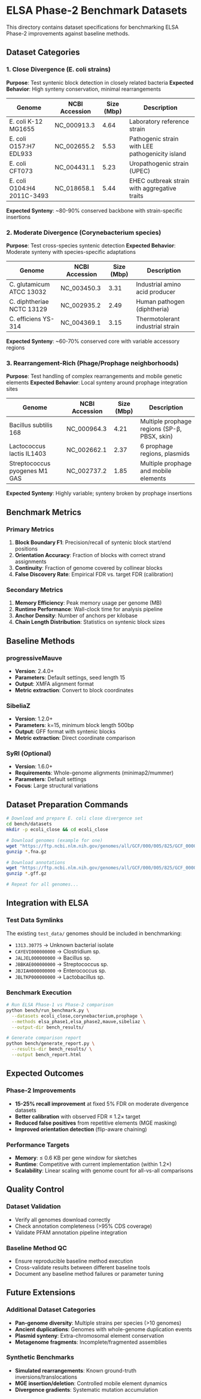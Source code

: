 # ELSA Phase-2 Benchmark Datasets

This directory contains dataset specifications for benchmarking ELSA Phase-2 improvements against baseline methods.

## Dataset Categories

### 1. Close Divergence (E. coli strains)
**Purpose**: Test syntenic block detection in closely related bacteria
**Expected Behavior**: High synteny conservation, minimal rearrangements

| Genome | NCBI Accession | Size (Mbp) | Description |
|--------|---------------|------------|-------------|
| E. coli K-12 MG1655 | NC_000913.3 | 4.64 | Laboratory reference strain |
| E. coli O157:H7 EDL933 | NC_002655.2 | 5.53 | Pathogenic strain with LEE pathogenicity island |
| E. coli CFT073 | NC_004431.1 | 5.23 | Uropathogenic strain (UPEC) |
| E. coli O104:H4 2011C-3493 | NC_018658.1 | 5.44 | EHEC outbreak strain with aggregative traits |

**Expected Synteny**: ~80-90% conserved backbone with strain-specific insertions

### 2. Moderate Divergence (Corynebacterium species)
**Purpose**: Test cross-species syntenic detection
**Expected Behavior**: Moderate synteny with species-specific adaptations

| Genome | NCBI Accession | Size (Mbp) | Description |
|--------|---------------|------------|-------------|
| C. glutamicum ATCC 13032 | NC_003450.3 | 3.31 | Industrial amino acid producer |
| C. diphtheriae NCTC 13129 | NC_002935.2 | 2.49 | Human pathogen (diphtheria) |
| C. efficiens YS-314 | NC_004369.1 | 3.15 | Thermotolerant industrial strain |

**Expected Synteny**: ~60-70% conserved core with variable accessory regions

### 3. Rearrangement-Rich (Phage/Prophage neighborhoods)
**Purpose**: Test handling of complex rearrangements and mobile genetic elements
**Expected Behavior**: Local synteny around prophage integration sites

| Genome | NCBI Accession | Size (Mbp) | Description |
|--------|---------------|------------|-------------|
| Bacillus subtilis 168 | NC_000964.3 | 4.21 | Multiple prophage regions (SP-β, PBSX, skin) |
| Lactococcus lactis IL1403 | NC_002662.1 | 2.37 | 6 prophage regions, plasmids |
| Streptococcus pyogenes M1 GAS | NC_002737.2 | 1.85 | Multiple prophage and mobile elements |

**Expected Synteny**: Highly variable; synteny broken by prophage insertions

## Benchmark Metrics

### Primary Metrics
1. **Block Boundary F1**: Precision/recall of syntenic block start/end positions
2. **Orientation Accuracy**: Fraction of blocks with correct strand assignments
3. **Continuity**: Fraction of genome covered by collinear blocks
4. **False Discovery Rate**: Empirical FDR vs. target FDR (calibration)

### Secondary Metrics
1. **Memory Efficiency**: Peak memory usage per genome (MB)
2. **Runtime Performance**: Wall-clock time for analysis pipeline
3. **Anchor Density**: Number of anchors per kilobase
4. **Chain Length Distribution**: Statistics on syntenic block sizes

## Baseline Methods

### progressiveMauve
- **Version**: 2.4.0+
- **Parameters**: Default settings, seed length 15
- **Output**: XMFA alignment format
- **Metric extraction**: Convert to block coordinates

### SibeliaZ  
- **Version**: 1.2.0+
- **Parameters**: k=15, minimum block length 500bp
- **Output**: GFF format with syntenic blocks
- **Metric extraction**: Direct coordinate comparison

### SyRI (Optional)
- **Version**: 1.6.0+
- **Requirements**: Whole-genome alignments (minimap2/mummer)
- **Parameters**: Default settings
- **Focus**: Large structural variations

## Dataset Preparation Commands

```bash
# Download and prepare E. coli close divergence set
cd bench/datasets
mkdir -p ecoli_close && cd ecoli_close

# Download genomes (example for one)
wget "https://ftp.ncbi.nlm.nih.gov/genomes/all/GCF/000/005/825/GCF_000005825.2_ASM582v2/GCF_000005825.2_ASM582v2_genomic.fna.gz"
gunzip *.fna.gz

# Download annotations  
wget "https://ftp.ncbi.nlm.nih.gov/genomes/all/GCF/000/005/825/GCF_000005825.2_ASM582v2/GCF_000005825.2_ASM582v2_genomic.gff.gz"
gunzip *.gff.gz

# Repeat for all genomes...
```

## Integration with ELSA

### Test Data Symlinks
The existing `test_data/` genomes should be included in benchmarking:
- `1313.30775` -> Unknown bacterial isolate
- `CAYEVI000000000` -> Clostridium sp.
- `JALJEL000000000` -> Bacillus sp.
- `JBBKAE000000000` -> Streptococcus sp.
- `JBJIAH000000000` -> Enterococcus sp.
- `JBLTKP000000000` -> Lactobacillus sp.

### Benchmark Execution
```bash
# Run ELSA Phase-1 vs Phase-2 comparison
python bench/run_benchmark.py \
  --datasets ecoli_close,corynebacterium,prophage \
  --methods elsa_phase1,elsa_phase2,mauve,sibeliaz \
  --output-dir bench_results/

# Generate comparison report
python bench/generate_report.py \
  --results-dir bench_results/ \
  --output bench_report.html
```

## Expected Outcomes

### Phase-2 Improvements
- **15-25% recall improvement** at fixed 5% FDR on moderate divergence datasets
- **Better calibration** with observed FDR ≤ 1.2× target
- **Reduced false positives** from repetitive elements (MGE masking)
- **Improved orientation detection** (flip-aware chaining)

### Performance Targets
- **Memory**: ≤ 0.6 KB per gene window for sketches
- **Runtime**: Competitive with current implementation (within 1.2×)
- **Scalability**: Linear scaling with genome count for all-vs-all comparisons

## Quality Control

### Dataset Validation
- Verify all genomes download correctly
- Check annotation completeness (>95% CDS coverage)
- Validate PFAM annotation pipeline integration

### Baseline Method QC
- Ensure reproducible baseline method execution
- Cross-validate results between different baseline tools
- Document any baseline method failures or parameter tuning

## Future Extensions

### Additional Dataset Categories
- **Pan-genome diversity**: Multiple strains per species (>10 genomes)
- **Ancient duplications**: Genomes with whole-genome duplication events
- **Plasmid synteny**: Extra-chromosomal element conservation
- **Metagenome fragments**: Incomplete/fragmented assemblies

### Synthetic Benchmarks
- **Simulated rearrangements**: Known ground-truth inversions/translocations
- **MGE insertion/deletion**: Controlled mobile element dynamics
- **Divergence gradients**: Systematic mutation accumulation